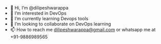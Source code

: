 - 👋 Hi, I’m @dilipeshwarappa
- 👀 I’m interested in DevOps
- 🌱 I’m currently learning Devops tools
- 💞️ I’m looking to collaborate on DevOps learning
- 📫 How to reach me dilipeshwarappa@gmail.com or whatsapp me at +91-9886989565

<!---
dilipeshwarappa/dilipeshwarappa is a ✨ special ✨ repository because its `README.md` (this file) appears on your GitHub profile.
You can click the Preview link to take a look at your changes.
--->
